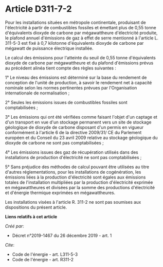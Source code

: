 # Article D311-7-2

Pour les installations situées en métropole continentale, produisant de l'électricité à partir de combustibles fossiles et
émettant plus de 0,55 tonne d'équivalents dioxyde de carbone par mégawattheure d'électricité produite, le plafond annuel
d'émissions de gaz à effet de serre mentionné à l'article L. 311-5-3 est fixé à 0,7 kilotonne d'équivalents dioxyde de
carbone par mégawatt de puissance électrique installée. 

Le calcul des émissions pour l'atteinte du seuil de 0,55 tonne d'équivalents dioxyde de carbone par mégawattheure et du
plafond d'émissions prévus au précédent alinéa tient compte des règles suivantes : 

1° Le niveau des émissions est déterminé sur la base du rendement de conception de l'unité de production, à savoir le
rendement net à capacité nominale selon les normes pertinentes prévues par l'Organisation internationale de normalisation ; 

2° Seules les émissions issues de combustibles fossiles sont comptabilisées ; 

3° Les émissions qui ont été vérifiées comme faisant l'objet d'un captage et d'un transport en vue d'un stockage permanent
vers un site de stockage géologique de dioxyde de carbone disposant d'un permis en vigueur conformément à l'article 6 de la
directive 2009/31/ CE du Parlement européen et du Conseil du 23 avril 2009 relative au stockage géologique du dioxyde de
carbone ne sont pas comptabilisées ; 

4° Les émissions issues des gaz de récupération utilisés dans des installations de production d'électricité ne sont pas
comptabilisées ; 

5° Sans préjudice des méthodes de calcul pouvant être utilisées au titre d'autres réglementations, pour les installations de
cogénération, les émissions liées à la production d'électricité sont égales aux émissions totales de l'installation
multipliées par la production d'électricité exprimée en mégawattheures et divisées par la somme des productions d'électricité
et d'énergie thermique exprimées en mégawattheures. 

Les installations visées à l'article R. 311-2 ne sont pas soumises aux dispositions du présent article.

**Liens relatifs à cet article**

_Créé par_:

  - Décret n°2019-1467 du 26 décembre 2019 - art. 1

_Cite_:

  - Code de l'énergie - art. L311-5-3
  - Code de l'énergie - art. R311-2
